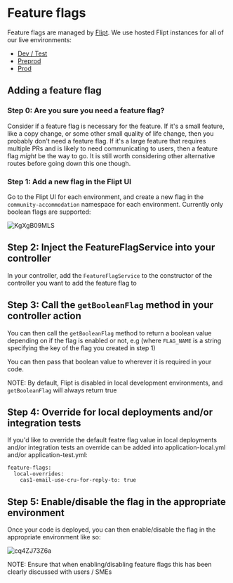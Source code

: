 # Feature flags

Feature flags are managed by [Flipt](https://www.flipt.io). We use hosted Flipt instances
for all of our live environments:

- [Dev / Test](https://feature-flags-dev.hmpps.service.justice.gov.uk)
- [Preprod](https://feature-flags-preprod.hmpps.service.justice.gov.uk)
- [Prod](https://feature-flags.hmpps.service.justice.gov.uk)

## Adding a feature flag

### Step 0: Are you sure you need a feature flag?

Consider if a feature flag is necessary for the feature. If it's a small feature, like
a copy change, or some other small quality of life change, then you probably don't need a
feature flag. If it's a large feature that requires multiple PRs and is likely to need
communicating to users, then a feature flag _might_ be the way to go. It is still worth
considering other alternative routes before going down this one though.

### Step 1: Add a new flag in the Flipt UI

Go to the Flipt UI for each environment, and create a new flag in the
`community-accommodation` namespace for each environment. Currently only boolean flags
are supported:

![KgXgB09MLS](https://github.com/ministryofjustice/hmpps-approved-premises-ui/assets/109774/2365414a-7d45-41b4-8370-625d78285b56)

## Step 2: Inject the FeatureFlagService into your controller

In your controller, add the `FeatureFlagService` to the constructor of the controller
you want to add the feature flag to

## Step 3: Call the `getBooleanFlag` method in your controller action

You can then call the `getBooleanFlag` method to return a boolean value depending on if
the flag is enabled or not, e.g (where `FLAG_NAME` is a string specifying the key of the
flag you created in step 1)

You can then pass that boolean value to wherever it is required in your code.

NOTE: By default, Flipt is disabled in local development environments, and `getBooleanFlag`
will always return true

## Step 4: Override for local deployments and/or integration tests

If you'd like to override the default featre flag value in local deployments and/or integration
tests an override can be added into application-local.yml and/or application-test.yml:

```
feature-flags:
  local-overrides:
    cas1-email-use-cru-for-reply-to: true
```

## Step 5: Enable/disable the flag in the appropriate environment

Once your code is deployed, you can then enable/disable the flag in the appropriate
environment like so:

![cq4ZJ73Z6a](https://github.com/ministryofjustice/hmpps-approved-premises-ui/assets/109774/92b1892c-0fbe-4537-9ef1-11e6ed1c9566)

NOTE: Ensure that when enabling/disabling feature flags this has been clearly discussed
with users / SMEs
